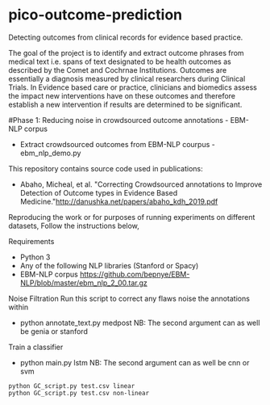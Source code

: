 # pico-outcome-prediction
Detecting outcomes from clinical records for evidence based practice.

The goal of the project is to identify and extract outcome phrases from medical text i.e. spans of text designated to be health outcomes as described by the Comet and Cochrnae Institutions. Outcomes are essentially a diagnosis measured by clinical researchers during Clinical Trials. In Evidence based care or practice, clinicians and biomedics assess the impact new interventions have on these outcomes and therefore establish a new intervention if results are determined to be significant.

#Phase 1: Reducing noise in crowdsourced outcome annotations - EBM-NLP corpus
- Extract crowdsourced outcomes from EBM-NLP courpus - ebm_nlp_demo.py

This repository contains source code used in publications:
- Abaho, Micheal, et al. "Correcting Crowdsourced annotations to Improve Detection of Outcome types in Evidence Based Medicine."http://danushka.net/papers/abaho_kdh_2019.pdf

Reproducing the work or for purposes of running experiments on different datasets, Follow the instructions below,

Requirements
- Python 3
- Any of the following NLP libraries (Stanford or Spacy)
- EBM-NLP corpus https://github.com/bepnye/EBM-NLP/blob/master/ebm_nlp_2_00.tar.gz

Noise Filtration
Run this script to correct any flaws noise  the annotations within
- python annotate_text.py medpost
NB: The second argument can as well be genia or stanford

Train a classifier
- python main.py lstm
NB: The second argument can as well be cnn or svm


```
python GC_script.py test.csv linear
python GC_script.py test.csv non-linear
```
